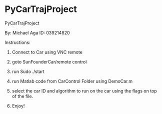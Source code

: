 # PyCarTrajProject
PyCarTrajProject

By: Michael Aga
ID: 039214820

Instructions:

1. Connect to Car using VNC remote 
2. goto SunFounderCar/remote control
3. run Sudo ./start

4. run Matlab code from CarControl Folder using DemoCar.m
5. select the car ID and algorithm to run on the car using the flags on top of the file.
6. Enjoy!
